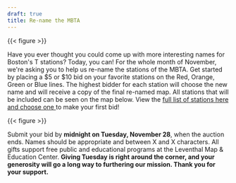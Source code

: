 ```yaml
---
draft: true
title: Re-name the MBTA
---
```


{{< figure >}}

Have you ever thought you could come up with more interesting names for Boston's T stations? Today, you can! For the whole month of November, we're asking you to help us re-name the stations of the MBTA. Get started by placing a $5 or $10 bid on your favorite stations on the Red, Orange, Green or Blue lines. The highest bidder for each station will choose the new name and will receive a copy of the final re-named map. All stations that will be included can be seen on the map below. View the [full list of stations here and choose one ](https://lmec.betterworld.org/auctions/transit-fundraiser)to make your first bid!

{{< figure >}}

Submit your bid by **midnight on Tuesday, November 28**, when the auction ends. Names should be appropriate and between X and X characters. All gifts support free public and educational programs at the Leventhal Map & Education Center. **Giving Tuesday is right around the corner, and your generosity will go a long way to furthering our mission. Thank you for your support.**
